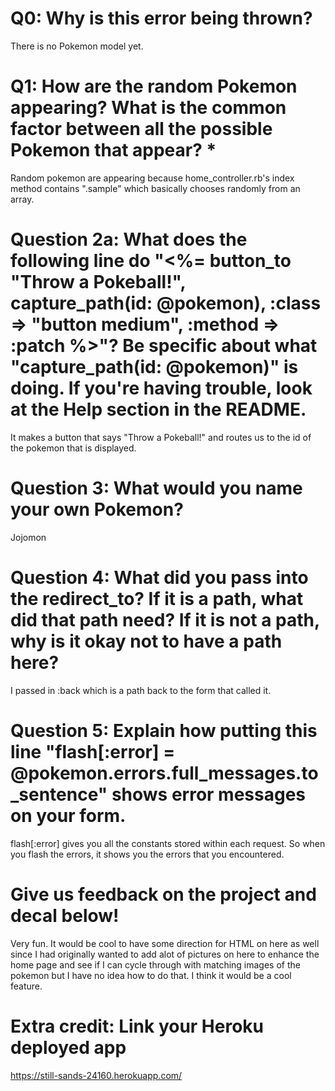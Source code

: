 # Q0: Why is this error being thrown?
There is no Pokemon model yet. 

# Q1: How are the random Pokemon appearing? What is the common factor between all the possible Pokemon that appear? *
Random pokemon are appearing because home_controller.rb's index method contains ".sample" which basically chooses randomly from an array.

# Question 2a: What does the following line do "<%= button_to "Throw a Pokeball!", capture_path(id: @pokemon), :class => "button medium", :method => :patch %>"? Be specific about what "capture_path(id: @pokemon)" is doing. If you're having trouble, look at the Help section in the README.
It makes a button that says "Throw a Pokeball!" and routes us to the id of the pokemon that is displayed. 

# Question 3: What would you name your own Pokemon?
Jojomon

# Question 4: What did you pass into the redirect_to? If it is a path, what did that path need? If it is not a path, why is it okay not to have a path here?
I passed in :back which is a path back to the form that called it. 

# Question 5: Explain how putting this line "flash[:error] = @pokemon.errors.full_messages.to_sentence" shows error messages on your form.
flash[:error] gives you all the constants stored within each request. So when you flash the errors, it shows you the errors that you encountered. 

# Give us feedback on the project and decal below!
Very fun. It would be cool to have some direction for HTML on here as well since I had originally wanted to add alot of pictures on here to enhance the home page and see if I can cycle through with matching images of the pokemon but I have no idea how to do that. I think it would be a cool feature.

# Extra credit: Link your Heroku deployed app
https://still-sands-24160.herokuapp.com/